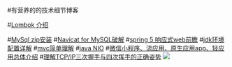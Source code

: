 #有营养的的技术细节博客

#[Lombok 介绍](https://blog.csdn.net/motui/article/details/79012846 "LomBok")

#[MySql zip安装](http://www.cnblogs.com/yyhh/p/5062153.html "msql_zip_install")
#[Navicat for MySQL破解](https://www.cnblogs.com/sunyangCoder/p/9060454.html "NativeCat for MySQL破解")
#[spring 5 响应式web前瞻](https://blog.csdn.net/emac/article/details/72814591 "spring 5 响应式web前瞻")
#[jdk环境配置详解](https://www.cnblogs.com/boringwind/p/8001300.html "jdk环境配置详解")
#[mvc简单理解](http://www.runoob.com/design-pattern/mvc-pattern.html "")
#[java NIO](https://www.cnblogs.com/dolphin0520/p/3919162.html "java nio")
#[微信小程序、流应用、原生应用app、轻应用总体介绍](https://blog.csdn.net/enweitech/article/details/78750632 "微信小程序、流应用、原生应用app、轻应用")
#[理解TCP/IP三次握手与四次挥手的正确姿势](https://blog.csdn.net/huangshulang1234/article/details/79061438 "   理解TCP/IP三次握手与四次挥手的正确姿势")
![](IM图片20190107113459.png)
